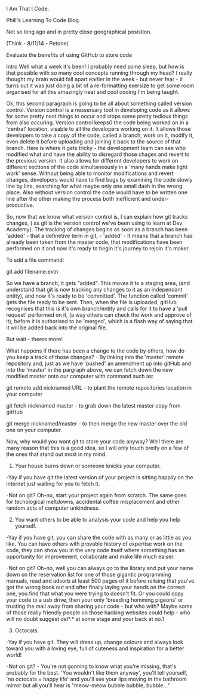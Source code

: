 <!-- This template is in markdown, not html, so
  it will not render beautifully when you copy and
  paste it into your github.io site, but it will at
  least be published. Next week you'll be creating a
  blog template using HTML and CSS and you'll be able
  to copy and paste the blog posts from week 1 in there
  to make them pretty next week.

  For now, please replace the title, subtitle (if desired),
  and date with the text you would like. Markdown is pretty
  simple, so you can just feel free to type. =) You'll want
  to delete this chunk of a comment as well. -->


I Am That I Code.


Phill's Learning To Code Blog.


Not so long ago and in pretty close geographical posistion.

(Think - 8/11/14 - Petone)

Evaluate the benefits of using GitHub to store code

Intro
Well what a week it's been! I probably need some sleep, but how is that possible with so many cool concepts running through my head? I really thought my brain would fall apart earlier in the week - but never fear - it turns out it was just doing a bit of a re-formatting exersize to get some room organised for all this amazingly neat and cool coding I'm being taught.

Ok, this second paragraph is going to be all about something called version control.
Version control is a nessersary tool in developing code as it allows for some pretty neat things to occur and stops some pretty tedious things from also occuring. Version control keeps0 the code being worked on in a 'central' location, visable to all the developers working on it. It allows those developers to take a copy of the code, called a branch, work on it, modify it, even delete it before uploading and joining it back to the source of that branch. Here is where it gets tricky - the development team can see who modified what and have the ability to disregard those chages and revert to the previous version. It also allows for different developers to work on different sections of the code simultaneously in a 'many hands make light work' sense. Without being able to monitor modifications and revert changes, developers would have to find bugs by examining the code slowly line by line, searching for what maybe only one small dash in the wrong place. Also without version control the code would have to be written one line after the other making the process both inefficient and under-productive.


So, now that we know what version control is, I can explain how git tracks changes, ( as git is the version control we've been using to learn at Dev Academy). The tracking of changes begins as soon as a branch has been 'added' - that a definetive term in git, - 'added' - It means that a branch has already been taken from the master code, that modifications have been performed on it and now it's ready to begin it's journey to rejoin it's maker. 

To add a file command:

git add filename.extn

So we have a branch, it gets "added". This moves it to a staging area, (and understand that git is now tracking any changes to it as an independant entity), and now it's ready to be 'committed'. The function called 'commit' gets the file ready to be sent. Then, when the file is uploaded, gitHub recognises that this is it's own branch/entity and calls for it to have a 'pull request' performed on it, (a way others can check the work and approve of it), before it is authorised to be 'merged', which is a flash way of saying that it will be added back into the original file.

But wait - theres more! 

What happens if there has been a change to the code by others, how do you keep a track of those changes? - By linking into the 'master' remote repository and, just as we have 'pushed' an amendment up into gitHub and into the 'master' in the pargraph above, we can fetch down the new modified master onto our computer with command such as:

git remote add nicknamed URL    - to plant the remote repositories location in your computer

git fetch nicknamed master      - to grab down the latest master copy from gitHub

git merge nicknamed/master      - to then merge the new master over the old one on your computer.

Now, why would you want git to store your code anyway?
Well there are many reason that this is a good idea, so I will only touch breify on a few of the ones that stand out most in my mind.

1. Your house burns down or someone knicks your computer.


-Yay if you have git the latest version of your project is sitting happliy on the internet just waiting for you to fetch it.

-Not on git? Oh-no, start your project again from scratch. The same goes for techological meltdowns, accidental coffee misplacement and other random acts of computer unkindness.


2. You want others to be able to analysis your code and help you help yourself.

-Yay if you have git, you can share the code with as many or as little as you like. You can have others with provable history of expertise work on the code, they can show you in the very code itself where something has an opportunity for improvement, collaborate and make life much eaiser. 

-Not on git? Oh-no, well you can always go to the library and put your name down on the reservation list for one of those gigantic programming manuals, read and adsorb at least 500 pages of it before relising that you've got the wrong book out and after finally laying your hands on the correct one, you find that what you were trying to doesn't fit. Or you could copy your code to a usb drive, then your only 'breeding homming pigeons' or trusting the mail away from sharing your code - but who with? Maybe some of those really friendly people on those hacking websites could help - who will no doubt suggest del*.* at some stage and your back at no.1


3. Octocats.

-Yay if you have git. They will dress up, change colours and always look toward you with a loving eye, full of cuteness and inspiration for a better world!

-Not on git? - You're not gonning to know what you're missing, that's probably for the best. 'You wouldn't like them anyway', you'll tell yourself, 'no octocats = happy life' and you'll see your lips moving in the bathroom mirror but all you'll hear is "meow-meow bubble bubble, bubble..."

